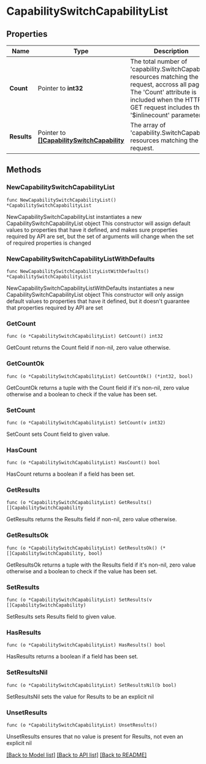 # CapabilitySwitchCapabilityList

## Properties

Name | Type | Description | Notes
------------ | ------------- | ------------- | -------------
**Count** | Pointer to **int32** | The total number of &#39;capability.SwitchCapability&#39; resources matching the request, accross all pages. The &#39;Count&#39; attribute is included when the HTTP GET request includes the &#39;$inlinecount&#39; parameter. | [optional] 
**Results** | Pointer to [**[]CapabilitySwitchCapability**](CapabilitySwitchCapability.md) | The array of &#39;capability.SwitchCapability&#39; resources matching the request. | [optional] 

## Methods

### NewCapabilitySwitchCapabilityList

`func NewCapabilitySwitchCapabilityList() *CapabilitySwitchCapabilityList`

NewCapabilitySwitchCapabilityList instantiates a new CapabilitySwitchCapabilityList object
This constructor will assign default values to properties that have it defined,
and makes sure properties required by API are set, but the set of arguments
will change when the set of required properties is changed

### NewCapabilitySwitchCapabilityListWithDefaults

`func NewCapabilitySwitchCapabilityListWithDefaults() *CapabilitySwitchCapabilityList`

NewCapabilitySwitchCapabilityListWithDefaults instantiates a new CapabilitySwitchCapabilityList object
This constructor will only assign default values to properties that have it defined,
but it doesn't guarantee that properties required by API are set

### GetCount

`func (o *CapabilitySwitchCapabilityList) GetCount() int32`

GetCount returns the Count field if non-nil, zero value otherwise.

### GetCountOk

`func (o *CapabilitySwitchCapabilityList) GetCountOk() (*int32, bool)`

GetCountOk returns a tuple with the Count field if it's non-nil, zero value otherwise
and a boolean to check if the value has been set.

### SetCount

`func (o *CapabilitySwitchCapabilityList) SetCount(v int32)`

SetCount sets Count field to given value.

### HasCount

`func (o *CapabilitySwitchCapabilityList) HasCount() bool`

HasCount returns a boolean if a field has been set.

### GetResults

`func (o *CapabilitySwitchCapabilityList) GetResults() []CapabilitySwitchCapability`

GetResults returns the Results field if non-nil, zero value otherwise.

### GetResultsOk

`func (o *CapabilitySwitchCapabilityList) GetResultsOk() (*[]CapabilitySwitchCapability, bool)`

GetResultsOk returns a tuple with the Results field if it's non-nil, zero value otherwise
and a boolean to check if the value has been set.

### SetResults

`func (o *CapabilitySwitchCapabilityList) SetResults(v []CapabilitySwitchCapability)`

SetResults sets Results field to given value.

### HasResults

`func (o *CapabilitySwitchCapabilityList) HasResults() bool`

HasResults returns a boolean if a field has been set.

### SetResultsNil

`func (o *CapabilitySwitchCapabilityList) SetResultsNil(b bool)`

 SetResultsNil sets the value for Results to be an explicit nil

### UnsetResults
`func (o *CapabilitySwitchCapabilityList) UnsetResults()`

UnsetResults ensures that no value is present for Results, not even an explicit nil

[[Back to Model list]](../README.md#documentation-for-models) [[Back to API list]](../README.md#documentation-for-api-endpoints) [[Back to README]](../README.md)


